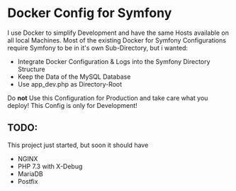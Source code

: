 # Docker Config for Symfony

I use Docker to simplify Development and have the same Hosts available on all
local Machines. Most of the existing Docker for Symfony
Configurations require Symfony to be in it's own Sub-Directory, 
but i wanted:

- Integrate Docker Configuration & Logs into the Symfony Directory Structure
- Keep the Data of the MySQL Database
- Use app_dev.php as Directory-Root

Do **not** Use this Configuration for Production 
and take care what you deploy!
This Config is only for Development!

## TODO:

This project just started, but soon it should have

- NGINX
- PHP 7.3 with X-Debug
- MariaDB
- Postfix